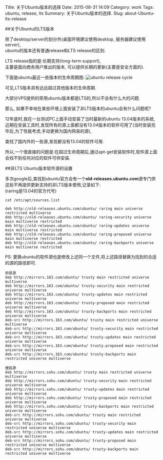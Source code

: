 Title: 关于Ubuntu版本的选择
Date: 2015-08-31 14:09
Category: work
Tags: ubuntu, release, lts
Summary: 关于Ubuntu版本的选择.
Slug: about-Ubuntu-lts-release

##关于Ubuntu的LTS版本

除了desktop/server的划分外(桌面环境建议使用desktop, 服务器建议使用server),  
 ubuntu的版本还有普通release和LTS release的区别.
 
LTS release指的是:长期支持(long-term support),  
主要是面向商务用户推出的版本, 可以提供长期的更新(主要是安全方面的).

下面是ubuntu最近一些版本的生命周期图:
![ubuntu release cycle](http://i.stack.imgur.com/GCQzW.png "ubuntu release cycle")

可见,LTS版本具有远远超过其他版本的生命周期.

大部分VPS提供的常用ubuntu版本都是LTS的,所以不会有什么大的问题.

那么, 如果不幸地在某些环境上面安装了非LTS版本的ubuntu会有什么问题呢?

12年底时,我在一台测试PC上面手动安装了当时最新的ubuntu 13.04版本的系统,  
近期在安装工具时,发现所有的源上面都没有13.04版本的软件可用了(当时安装完毕后,为了性能考虑,手动更换为国内网易的源),

查找了国内外的一些源,发现都没有13.04的软件可用.

所以,一个很直接的问题是:在超过生命周期后,通过apt-get安装软件时,软件源上面会找不到任何对应的软件可供安装.

##非LTS Ubuntu版本软件源的设置

多次google后,查找到ubuntu官方会有一个**old-releases.ubuntu.com**源专门供这些不再提供更新支持的非LTS版本使用,记录如下:    
(raring是13.04的官方代号)
````
cat /etc/apt/sources.list

deb http://old-releases.ubuntu.com/ubuntu/ raring main universe restricted multiverse
deb http://old-releases.ubuntu.com/ubuntu/ raring-security universe main multiverse restricted
deb http://old-releases.ubuntu.com/ubuntu/ raring-updates universe main multiverse restricted
deb http://old-releases.ubuntu.com/ubuntu/ raring-proposed universe main multiverse restricted
deb http://old-releases.ubuntu.com/ubuntu/ raring-backports universe main multiverse restricted
````

PS: 更换ubuntu的软件源也是修改上述同一个文件,将上述路径替换为找到的合适的源的路径即可.
````
网易源
deb http://mirrors.163.com/ubuntu/ trusty main restricted universe multiverse
deb http://mirrors.163.com/ubuntu/ trusty-security main restricted universe multiverse
deb http://mirrors.163.com/ubuntu/ trusty-updates main restricted universe multiverse
deb http://mirrors.163.com/ubuntu/ trusty-proposed main restricted universe multiverse
deb http://mirrors.163.com/ubuntu/ trusty-backports main restricted universe multiverse
deb-src http://mirrors.163.com/ubuntu/ trusty main restricted universe multiverse
deb-src http://mirrors.163.com/ubuntu/ trusty-security main restricted universe multiverse
deb-src http://mirrors.163.com/ubuntu/ trusty-updates main restricted universe multiverse
deb-src http://mirrors.163.com/ubuntu/ trusty-proposed main restricted universe multiverse
deb-src http://mirrors.163.com/ubuntu/ trusty-backports main restricted universe multiverse
````

````
搜狐源
deb http://mirrors.sohu.com/ubuntu/ trusty main restricted universe multiverse
deb http://mirrors.sohu.com/ubuntu/ trusty-security main restricted universe multiverse
deb http://mirrors.sohu.com/ubuntu/ trusty-updates main restricted universe multiverse
deb http://mirrors.sohu.com/ubuntu/ trusty-proposed main restricted universe multiverse
deb http://mirrors.sohu.com/ubuntu/ trusty-backports main restricted universe multiverse
deb-src http://mirrors.sohu.com/ubuntu/ trusty main restricted universe multiverse
deb-src http://mirrors.sohu.com/ubuntu/ trusty-security main restricted universe multiverse
deb-src http://mirrors.sohu.com/ubuntu/ trusty-updates main restricted universe multiverse
deb-src http://mirrors.sohu.com/ubuntu/ trusty-proposed main restricted universe multiverse
deb-src http://mirrors.sohu.com/ubuntu/ trusty-backports main restricted universe multiverse
````
